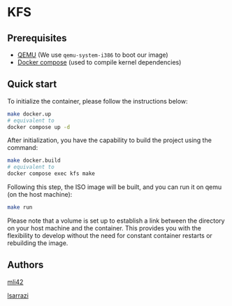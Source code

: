 # KFS

## Prerequisites

- [QEMU](https://www.qemu.org/download/) (We use `qemu-system-i386` to boot our image)
- [Docker compose](https://docs.docker.com/compose/install/) (used to compile kernel dependencies)

## Quick start

To initialize the container, please follow the instructions below:

```bash
make docker.up
# equivalent to
docker compose up -d
```

After initialization, you have the capability to build the project using the command:

```bash
make docker.build
# equivalent to
docker compose exec kfs make
```

Following this step, the ISO image will be built, and you can run it on qemu (on the host machine):

```bash
make run
```

Please note that a volume is set up to establish a link between the directory on your host machine and the container. This provides you with the flexibility to develop without the need for constant container restarts or rebuilding the image.

## Authors

[mli42](https://github.com/mli42)

[lsarrazi](https://github.com/lsarrazi)
